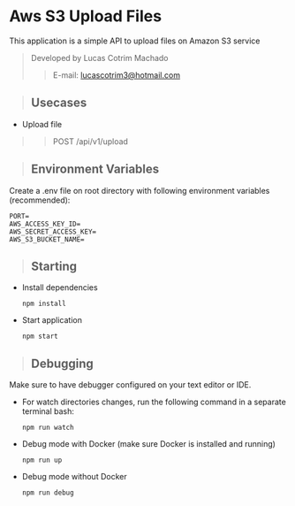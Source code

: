 # Aws S3 Upload Files

This application is a simple API to upload files on Amazon S3 service

> Developed by Lucas Cotrim Machado 
>> E-mail: lucascotrim3@hotmail.com

> ## Usecases

* Upload file
>> POST /api/v1/upload

> ## Environment Variables

Create a .env file on root directory with following environment variables (recommended):

`PORT=`\
`AWS_ACCESS_KEY_ID=`\
`AWS_SECRET_ACCESS_KEY=`\
`AWS_S3_BUCKET_NAME=`

> ## Starting

* Install dependencies

	`npm install`
    
* Start application

	`npm start`
	
> ## Debugging

Make sure to have debugger configured on your text editor or IDE. 

* For watch directories changes, run the following command in a separate terminal bash: 

	`npm run watch`

* Debug mode with Docker (make sure Docker is installed and running)
	
    `npm run up`
    
* Debug mode without Docker
	
    `npm run debug`